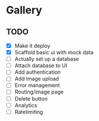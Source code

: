 # Gallery

## TODO

- [x] Make it deploy
- [x] Scaffold basic ui with mock data
- [ ] Actually set up a database
- [ ] Attach database to UI
- [ ] Add authentication
- [ ] Add image upload
- [ ] Error management
- [ ] Routing/image page
- [ ] Delete button
- [ ] Analytics
- [ ] Ratelimiting
